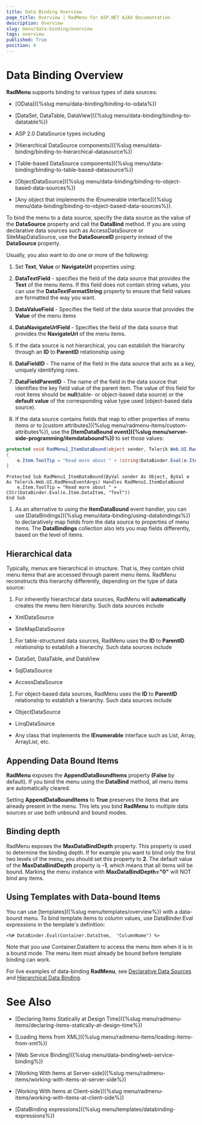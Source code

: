 ```yaml
---
title: Data Binding Overview
page_title: Overview | RadMenu for ASP.NET AJAX Documentation
description: Overview
slug: menu/data-binding/overview
tags: overview
published: True
position: 0
---
```


# Data Binding Overview


**RadMenu** supports binding to various types of data sources:

* [OData]({%slug menu/data-binding/binding-to-odata%})

* [DataSet, DataTable, DataView]({%slug menu/data-binding/binding-to-datatable%})

* ASP 2.0 DataSource types including

* [Hierarchical DataSource components]({%slug menu/data-binding/binding-to-hierarchical-datasource%})

* [Table-based DataSource components]({%slug menu/data-binding/binding-to-table-based-datasource%})

* [ObjectDataSource]({%slug menu/data-binding/binding-to-object-based-data-sources%})

* [Any object that implements the IEnumerable interface]({%slug menu/data-binding/binding-to-object-based-data-sources%}).

To bind the menu to a data source, specify the data source as the value of the **DataSource** property and call the **DataBind** method. If you are using declarative data sources such as AccessDataSource or SiteMapDataSource, use the **DataSourceID** property instead of the **DataSource** property.

Usually, you also want to do one or more of the following:

1. Set **Text**, **Value** or **NavigateUrl** properties using:

1. **DataTextField** - specifies the field of the data source that provides the **Text** of the menu items. If this field does not contain string values, you can use the **DataTextFormatString** property to ensure that field values are formatted the way you want.

1. **DataValueField** - Specifies the field of the data source that provides the **Value** of the menu items

1. **DataNavigateUrlField** - Specifies the field of the data source that provides the **NavigateUrl** of the menu items.

1. If the data source is not hierarchical, you can establish the hierarchy through an **ID** to **ParentID** relationship using:

1. **DataFieldID** - The name of the field in the data source that acts as a key, uniquely identifying rows.

1. **DataFieldParentID** - The name of the field in the data source that identifies the key field value of the parent item. The value of this field for root items should be **null**(table- or object-based data source) or the **default value** of the corresponding value type used (object-based data source).

1. If the data source contains fields that map to other properties of menu items or to [custom attributes]({%slug menu/radmenu-items/custom-attributes%}), use the **[ItemDataBound event]({%slug menu/server-side-programming/itemdatabound%})** to set those values:



````C#
protected void RadMenu1_ItemDataBound(object sender, Telerik.Web.UI.RadMenuEventArgs e) 
{ 
	e.Item.ToolTip = "Read more about " + (string)DataBinder.Eval(e.Item.DataItem, "Text");
}
````
````VB.NET
Protected Sub RadMenu1_ItemDataBound(ByVal sender As Object, ByVal e As Telerik.Web.UI.RadMenuEventArgs) Handles RadMenu1.ItemDataBound
	e.Item.ToolTip = "Read more about " + _  CStr(DataBinder.Eval(e.Item.DataItem, "Text"))
End Sub
````

1. As an alternative to using the **ItemDataBound** event handler, you can use [DataBindings]({%slug menu/data-binding/using-databindings%}) to declaratively map fields from the data source to properties of menu items. The **DataBindings** collection also lets you map fields differently, based on the level of items.

## Hierarchical data

Typically, menus are hierarchical in structure. That is, they contain child menu items that are accessed through parent menu items. RadMenu reconstructs this hierarchy differently, depending on the type of data source:

1. For inherently hierarchical data sources, RadMenu will **automatically** creates the menu item hierarchy. Such data sources include

* XmlDataSource

* SiteMapDataSource

1. For table-structured data sources, RadMenu uses the **ID** to **ParentID** relationship to establish a hierarchy. Such data sources include

* DataSet, DataTable, and DataView

* SqlDataSource

* AccessDataSource

1. For object-based data sources, RadMenu uses the **ID** to **ParentID** relationship to establish a hierarchy. Such data sources include

* ObjectDataSource

* LinqDataSource

* Any class that implements the **IEnumerable** interface such as List, Array, ArrayList, etc.

## Appending Data Bound Items

**RadMenu** exposes the **AppendDataBoundItems** property **(False** by default). If you bind the menu using the **DataBind** method, all menu items are automatically cleared.

Setting **AppendDataBoundItems** to **True** preserves the items that are already present in the menu. This lets you bind **RadMenu** to multiple data sources or use both unbound and bound modes.

## Binding depth

RadMenu exposes the **MaxDataBindDepth** property. This property is used to determine the binding depth. If for example you want to bind only the first two levels of the menu, you should set this property to **2**. The default value of the **MaxDataBindDepth** property is **-1**, which means that all items will be bound. Marking the menu instance with **MaxDataBindDepth="0"** will NOT bind any items.

## Using Templates with Data-bound Items

You can use [templates]({%slug menu/templates/overview%}) with a data-bound menu. To bind template items to column values, use DataBinder.Eval expressions in the template's definition:

````ASPNET
<%# DataBinder.Eval(Container.DataItem,  "ColumnName") %>
````


Note that you use Container.DataItem to access the menu item when it is in a bound mode. The menu item must already be bound before template binding can work.

For live examples of data-binding **RadMenu**, see [Declarative Data Sources](http://demos.telerik.com/aspnet-ajax/Menu/Examples/Programming/DeclarativeDataSources/DefaultCS.aspx) and [Hierarchical Data Binding](http://demos.telerik.com/aspnet-ajax/Menu/Examples/Programming/HierarchicalBinding/DefaultCS.aspx).

# See Also

 * [Declaring Items Statically at Design Time]({%slug menu/radmenu-items/declaring-items-statically-at-design-time%})

 * [Loading Items from XML]({%slug menu/radmenu-items/loading-items-from-xml%})

 * [Web Service Binding]({%slug menu/data-binding/web-service-binding%})

 * [Working With Items at Server-side]({%slug menu/radmenu-items/working-with-items-at-server-side%})

 * [Working With Items at Client-side]({%slug menu/radmenu-items/working-with-items-at-client-side%})

 * [DataBinding expressions]({%slug menu/templates/databinding-expressions%})
